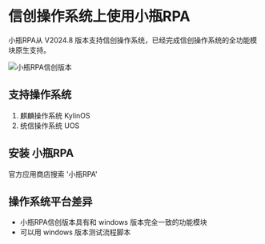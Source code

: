 # 信创操作系统上使用小瓶RPA

小瓶RPA从 V2024.8 版本支持信创操作系统，已经完成信创操作系统的全功能模块原生支持。


![小瓶RPA信创版本](https://www.pbottle.com/static/upload/20241020/17294114803702.png)

## 支持操作系统

1. 麒麟操作系统  KylinOS
2. 统信操作系统 UOS

## 安装 小瓶RPA

官方应用商店搜索 '小瓶RPA'


## 操作系统平台差异

- 小瓶RPA信创版本具有和 windows 版本完全一致的功能模块
- 可以用 windows 版本测试流程脚本
  
